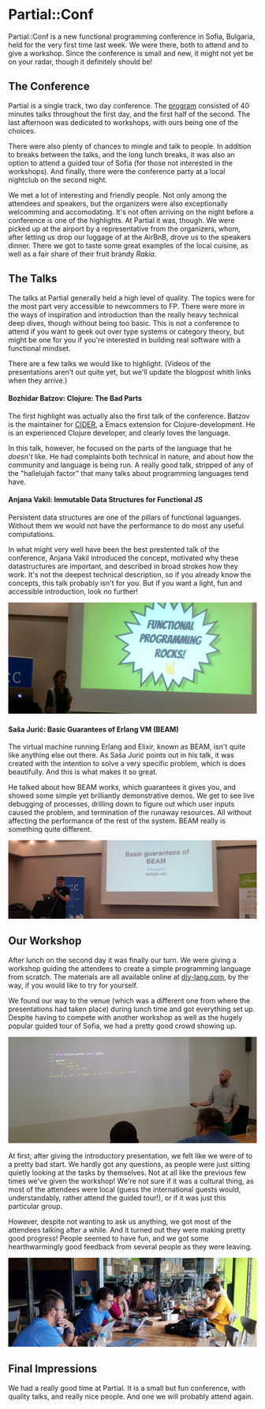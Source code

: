 # Partial::Conf

Partial::Conf is a new functional programming conference in Sofia, Bulgaria, held for the very first time last week. We were there, both to attend and to give a workshop. Since the conference is small and new, it might not yet be on your radar, though it definitely should be!


## The Conference

Partial is a single track, two day conference. The [program](http://partialconf.com/schedule) consisted of 40 minutes talks throughout the first day, and the first half of the second. The last afternoon was dedicated to workshops, with ours being one of the choices.

There were also plenty of chances to mingle and talk to people. In addition to breaks between the talks, and the long lunch breaks, it was also an option to attend a guided tour of Sofia (for those not interested in the workshops). And finally, there were the conference party at a local nightclub on the second night.

We met a lot of interesting and friendly people. Not only among the attendees and speakers, but the organizers were also exceptionally welcomming and accomodating. It's not often arriving on the night before a conference is one of the highlights. At Partial it was, though. We were picked up at the airport by a representative from the organizers, whom, after letting us drop our luggage of at the AirBnB, drove us to the speakers dinner. There we got to taste some great examples of the local cuisine, as well as a fair share of their fruit brandy _Rakia_.


## The Talks

The talks at Partial generally held a high level of quality. The topics were for the most part very accessible to newcommers to FP. There were more in the ways of inspiration and introduction than the really heavy technical deep dives, though without being too basic. This is not a conference to attend if you want to geek out over type systems or category theory, but might be one for you if you're interested in building real software with a functional mindset. 

There are a few talks we would like to highlight. (Videos of the presentations aren't out quite yet, but we'll update the blogpost whith links when they arrive.)

#### Bozhidar Batzov: Clojure: The Bad Parts

The first highlight was actually also the first talk of the conference. Batzov is the maintainer for [CIDER](https://cider.readthedocs.io), a Emacs extension for Clojure-development. He is an experienced Clojure developer, and clearly loves the language. 

In this talk, however, he focused on the parts of the language that he _doesn't_ like. He had complaints both technical in nature, and about how the community and language is being run. A really good talk, stripped of any of the "hallelujah factor" that many talks about programming languages tend have.

#### Anjana Vakil: Immutable Data Structures for Functional JS

Persistent data structures are one of the pillars of functional laguanges. Without them we would not have the performance to do most any useful computations. 

In what might very well have been the best prestented talk of the conference, Anjana Vakil introduced the concept, motivated why these datastructures are important, and described in broad strokes how they work. It's not the deepest technical description, so if you already know the concepts, this talk probably isn't for you. But if you want a light, fun and accessible introduction, look no further!

![Anjana Vakil talks about immutable data structures](partial/immutable-datastructures.jpg)

#### Saša Jurić: Basic Guarantees of Erlang VM (BEAM)

The virtual machine running Erlang and Elixir, known as BEAM, isn't quite like anything else out there. As Saša Jurić points out in his talk, it was created with the intention to solve a very specific problem, which is does beautifully. And this is what makes it so great.

He talked about how BEAM works, which guarantees it gives you, and showed some simple yet brilliantly demonstrative demos. We get to see live debugging of processes, drilling down to figure out which user inputs caused the problem, and termination of the runaway resources. All without affecting the performance of the rest of the system. BEAM really is something quite different.

![Saša Jurić talks about BEAM](partial/beam.jpg)

## Our Workshop

After lunch on the second day it was finally our turn. We were giving a workshop guiding the attendees to create a simple programming language from scratch. The materials are all available online at [diy-lang.com](http://diy-lang.com), by the way, if you would like to try for yourself.

We found our way to the venue (which was a different one from where the presentations had taken place) during lunch time and got everything set up. Despite having to compete with another workshop as well as the hugely popular guided tour of Sofia, we had a pretty good crowd showing up.

![Kjetil introduces the workshop](partial/workshop-1.jpg)

At first, after giving the introductory presentation, we felt like we were of to a pretty bad start. We hardly got any questions, as people were just sitting quietly looking at the tasks by themselves. Not at all like the previous few times we've given the workshop! We're not sure if it was a cultural thing, as most of the attendees were local (guess the international guests would, understandably, rather attend the guided tour!), or if it was just this particular group.

However, despite not wanting to ask us anything, we got most of the attendees talking after a while. And it turned out they were making pretty good progress! People seemed to have fun, and we got some hearthwarmingly good feedback from several people as they were leaving.

![Workshop attendees working](partial/workshop-2.jpg)

## Final Impressions

We had a really good time at Partial. It is a small but fun conference, with quality talks, and really nice people. And one we will probably attend again.
